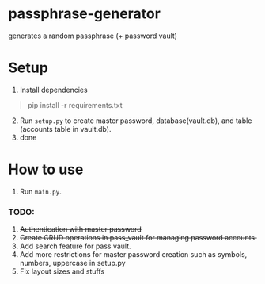 # passphrase-generator

generates a random passphrase (+ password vault)

# Setup

1. Install dependencies

> pip install -r requirements.txt

2. Run `setup.py` to create master password, database(vault.db), and table (accounts table in vault.db).
3. done

# How to use

1. Run `main.py`.



### TODO:
1. ~~Authentication with master password~~
2. ~~Create CRUD operations in pass_vault for managing password accounts.~~
3. Add search feature for pass vault.
4. Add more restrictions for master password creation such as symbols, numbers, uppercase in setup.py
5. Fix layout sizes and stuffs